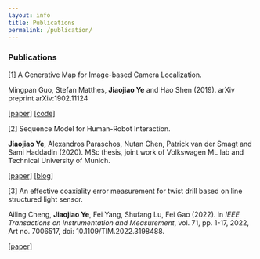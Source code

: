 ```yaml
---
layout: info
title: Publications 
permalink: /publication/
---
```


<!-- <sup>*</sup> indicates equal contribution. <sup>†</sup> indicates equal advising. -->

### Publications

<a id="1">[1]</a>  A Generative Map for Image-based Camera Localization.

Mingpan Guo, Stefan Matthes, **Jiaojiao Ye** and Hao Shen (2019).  arXiv preprint arXiv:1902.11124 

[[paper]](https://arxiv.org/abs/1902.11124)  [[code]](https://github.com/Mingpan/generative_map)

<a id="2">[2]</a> Sequence Model for Human-Robot Interaction.

**Jiaojiao Ye**, Alexandros Paraschos, Nutan Chen, Patrick van der Smagt and Sami Haddadin (2020).  MSc thesis, joint work of  Volkswagen ML lab and Technical University of Munich.

[[paper]](https://github.com/JiaojiaoYe1994/jiaojiaoye.github.com/blob/master/posts/paper/Sequence_model_for_hri.pdf)  [[blog]](cvae4hri_final)

<a id="3">[3]</a> An effective coaxiality error measurement for twist drill based on line structured light sensor.

Ailing Cheng, **Jiaojiao Ye**, Fei Yang, Shufang Lu, Fei Gao (2022). in *IEEE Transactions on Instrumentation and Measurement*, vol. 71, pp. 1-17, 2022, Art no. 7006517, doi: 10.1109/TIM.2022.3198488.

[[paper]](https://ieeexplore.ieee.org/document/9855529/) 
